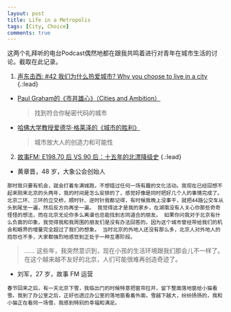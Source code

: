 ```yaml
---
layout: post
title: Life in a Metropolis
tags: [City, Choice]
comments: true
---
```


这两个礼拜听的电台Podcast偶然地都在跟我共鸣着进行对青年在城市生活的讨论。截取在此记录。

1. [声东击西: #42 我们为什么热爱城市?
 Why you choose to live in a city](https://www.etw.fm/why-you-choose-to-live-in-a-city)
{.:lead}
 
 * [Paul Graham的《市井雄心》（Cities and Ambition）](http://www.paulgraham.com/cities.html)  

	> 找到符合你秘密代码的城市  
	
 * [哈佛大学教授爱德华·格莱泽的《城市的胜利》](https://book.douban.com/subject/20373351/)

	> 城市放大人的创造力和可能性
 
 
2. [故事FM: E198.70 后 VS 90 后：十五年的北漂降级史](http://storyfm.cn/episodes/e198-beijing/)
{.:lead}

>
 * 黄章晋，48 岁，大象公会创始人
>
	那时我只要有机会，就会打着车满城跑，不想错过任何一场有趣的文化活动。我现在已经回想不起来刚来北京的头两年，我的时间是怎么安排的了，感觉好像是同时把好几个人的事情完成了。 北京二环、三环的立交桥，顺时针、逆时针我都记得，有时候我晚上没事干，就把44路公交车从头到尾坐一遍，然后反方向再坐一遍。 我觉得这才是我的家乡，在湖南没有人关心你那些奇奇怪怪的想法，而在北京无论你多么离谱也总能找到志同道合的朋友。 如果你问我对于北京有什么负面的印象，我觉得我和我周围的朋友们是没有办法回答的，因为这个城市曾经带给我们的机会和眼界的增量完全超过了我们的想象。 当时北京的外地人还没有那么多，北京人对外地人的抱怨也不多，大家都强烈地感觉到正处于一种互惠阶段。
>	......
>	这些年，我突然意识到，现在小孩的生活环境跟我们那会儿不一样了。 在这个越来越不友好的北京，人们可能很难再创造奇迹了。
>
 * 刘军，27 岁，故事 FM 运营
>	
	春节回来之后，有一天北京下雪，我临出门的时候特意把窗帘拉开，留下整面落地窗给小猫看雪。我到了办公室之后，正好也透过办公室的落地窗看着外面，雪越下越大，纷纷扬扬的，我和小猫正在看同一场雪，我感到特别的幸福和满足。
